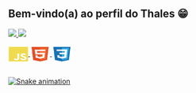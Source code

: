 ## Bem-vindo(a) ao perfil do Thales 😁

 <div>
   <a href="https://github.com/ThalesCarraco">
  <img height="160em" src="https://github-readme-stats.vercel.app/api?username=ThalesCarraco&show_icons=true&theme=dark&include_all_commits=true&count_private=true%22/%3E"/>
   <img height="160em" src="https://github-readme-stats.vercel.app/api/top-langs/?username=ThalesCarraco&layout=compact&langs_count=6&theme=dark"/>

</div>
<div style="display: inline_block"><br>
  <img align="center" alt="Js" height="30" width="40" src="https://raw.githubusercontent.com/devicons/devicon/master/icons/javascript/javascript-plain.svg">
  <img align="center" alt="HTML" height="30" width="40" src="https://raw.githubusercontent.com/devicons/devicon/master/icons/html5/html5-original.svg">
  <img align="center" alt="CSS" height="30" width="40" src="https://raw.githubusercontent.com/devicons/devicon/master/icons/css3/css3-original.svg">
</div>
 
 <br>
 
<div> 
 
  ![Snake animation](https://github.com/ThalesCarraco/ThalesCarraco/blob/output/github-contribution-grid-snake.svg)

</div>

